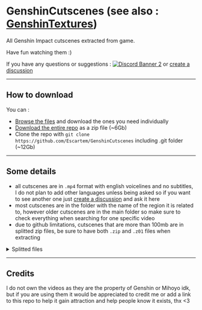 # GenshinCutscenes (see also : [GenshinTextures](https://github.com/Escartem/GenshinTextures))
All Genshin Impact cutscenes extracted from game.

Have fun watching them :)

If you have any questions or suggestions :
[![Discord Banner 2](https://discordapp.com/api/guilds/503554429648371712/widget.png?style=shield)](https://discord.gg/fzRdtVh) or [create a discussion](https://github.com/Escartem/GenshinCutscenes/discussions/new)

---
## How to download
You can :
* [Browse the files](https://github.com/Escartem/GenshinCutscenes/tree/master/VideoAssets) and download the ones you need individually
* [Download the entire repo](https://github.com/Escartem/GenshinCutscenes/archive/refs/heads/master.zip) as a zip file (~6Gb)
* Clone the repo with `git clone https://github.com/Escartem/GenshinCutscenes` including .git folder (~12Gb)

---
## Some details

* all cutscenes are in `.mp4` format with english voicelines and no subtitles, I do not plan to add other languages unless being asked so if you want to see another one just [create a discussion](https://github.com/Escartem/GenshinCutscenes/discussions/new) and ask it here
* most cutscenes are in the folder with the name of the region it is related to, however older cutscenes are in the main folder so make sure to check everything when searching for one specific video
* due to github limitations, cutscenes that are more than 100mb are in splitted zip files, be sure to have both `.zip` and `.z01` files when extracting

<details>
    <summary>Splitted files</summary>
  
    /VideoAssets/AfterBattle/Cs_102205_AfterBattle_Boy.mp4
    /VideoAssets/AfterBattle/Cs_102205_AfterBattle_Girl.mp4
    /VideoAssets/Inazuma/YaeMiko/Cs_Inazuma_LQ1203105_YaeMiko_Boy.mp4
    /VideoAssets/Inazuma/YaeMiko/Cs_Inazuma_LQ1203105_YaeMiko_Girl.mp4
    /VideoAssets/LiYue/BreakThroughSpace/Cs_LiYue_LQ10310301_BreakThroughSpace_Boy.mp4
    /VideoAssets/LiYue/BreakThroughSpace/Cs_LiYue_LQ10310301_BreakThroughSpace_Girl.mp4
    /VideoAssets/ShenheBattle/Cs_LQ1101502_ShenheBattle_Boy.mp4
    /VideoAssets/ShenheBattle/Cs_LQ1101502_ShenheBattle_Girl.mp4
    /VideoAssets/Sumeru/AQ/SKP/Cs_Sumeru_AQ_30280901_SKP_Boy.mp4
    /VideoAssets/Sumeru/AQ/SKP/Cs_Sumeru_AQ_30280901_SKP_Girl.mp4
    /VideoAssets/Sumeru/Cs_Sumeru_AQ302105_GOTP.mp4
</details>

---
## Credits

I do not own the videos as they are the property of Genshin or Mihoyo idk, but if you are using them it would be appreciated to credit me or add a link to this repo to help it gain attraction and help people know it exists, thx <3
